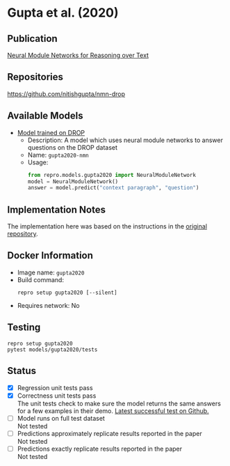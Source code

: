 # Gupta et al. (2020)

## Publication
[Neural Module Networks for Reasoning over Text](https://arxiv.org/abs/1912.04971)

## Repositories
https://github.com/nitishgupta/nmn-drop

## Available Models
- [Model trained on DROP](https://drive.google.com/drive/folders/1N1gCOJPndF2BHOMU-igV3X_SCdizGFbf)
  - Description: A model which uses neural module networks to answer questions on the DROP dataset 
  - Name: `gupta2020-nmn`
  - Usage:
    ```python
    from repro.models.gupta2020 import NeuralModuleNetwork
    model = NeuralModuleNetwork()
    answer = model.predict("context paragraph", "question")
    ```
    
## Implementation Notes
The implementation here was based on the instructions in the [original repository](https://github.com/nitishgupta/nmn-drop).
    
## Docker Information
- Image name: `gupta2020`
- Build command:
  ```
  repro setup gupta2020 [--silent]
  ```
- Requires network: No
  
## Testing
```
repro setup gupta2020
pytest models/gupta2020/tests
```

## Status
- [x] Regression unit tests pass  
- [x] Correctness unit tests pass  
The unit tests check to make sure the model returns the same answers for a few examples in their demo.
[Latest successful test on Github.](https://github.com/danieldeutsch/repro/actions/runs/1050729637)
- [ ] Model runs on full test dataset  
Not tested
- [ ] Predictions approximately replicate results reported in the paper  
Not tested
- [ ] Predictions exactly replicate results reported in the paper  
Not tested
